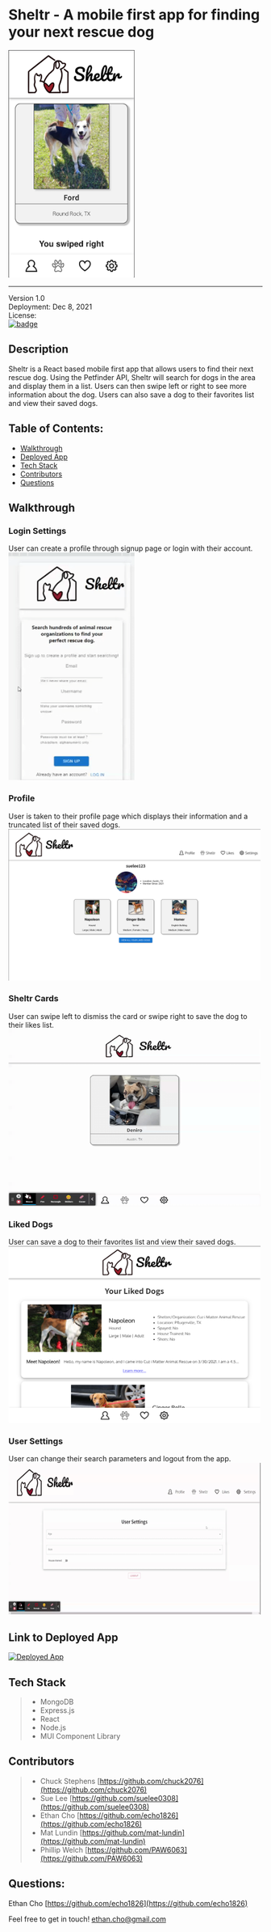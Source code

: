 # Sheltr - A mobile first app for finding your next rescue dog

<img src="./client/public/images/swipe.png " width="250" height="450" />

 ---
Version 1.0\
Deployment: Dec 8, 2021\
License: \
  [![badge](https://img.shields.io/badge/license-MIT-brightgreen)](MIT)

## Description

Sheltr is a React based mobile first app that allows users to find their next rescue dog. Using the Petfinder API, Sheltr will search for dogs in the area and display them in a list. Users can then swipe left or right to see more information about the dog. Users can also save a dog to their favorites list and view their saved dogs.

## Table of Contents:
- [Walkthrough](https://github.com/echo1826/sheltr#usage)
- [Deployed App](https://github.com/echo1826/sheltr#deployed-app)
- [Tech Stack](https://github.com/echo1826/sheltr#tech-stack)
- [Contributors](https://github.com/echo1826/sheltr#contributors)
- [Questions](https://github.com/echo1826/sheltr#questions)

## Walkthrough

### Login Settings
User can create a profile through signup page or login with their account. \
<img src="./client/public/images/sheltr-login.gif" width="250" height="450" />

### Profile
User is taken to their profile page which displays their information and a truncated list of their saved dogs.\
<img src="./client/public/images/profile.png " width="500" height="300" />

### Sheltr Cards
User can swipe left to dismiss the card or swipe right to save the dog to their likes list.\
<img src="./client/public/images/sheltr-cards.gif" width="500" height="350" />

### Liked Dogs
User can save a dog to their favorites list and view their saved dogs.\
<img src="./client/public/images/likes.png " width="500" height="350" />

### User Settings
User can change their search parameters and logout from the app. \
<img src="./client/public/images/sheltr-settings.gif" width="500" height="300" />

## Link to Deployed App

[![Deployed App](https://img.shields.io/badge/Deployed-App-blue)](https://sheltr-echo1826.herokuapp.com/)

## Tech Stack
 > * MongoDB
 > * Express.js
 > * React
 > * Node.js
 > * MUI Component Library

 ## Contributors
> * Chuck Stephens [https://github.com/chuck2076](https://github.com/chuck2076)
> * Sue Lee [https://github.com/suelee0308](https://github.com/suelee0308)
> * Ethan Cho [https://github.com/echo1826](https://github.com/echo1826)
> * Mat Lundin [https://github.com/mat-lundin](https://github.com/mat-lundin)
> * Phillip Welch [https://github.com/PAW6063](https://github.com/PAW6063)

## Questions:
Ethan Cho 
 [https://github.com/echo1826](https://github.com/echo1826) 

Feel free to get in touch! 
 [ethan.cho@gmail.com](mailto:ethan.cho@gmail.com)
